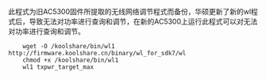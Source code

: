 此程式为旧AC5300固件所提取的无线网络调节程式而备份，华硕更新了新的wl程式后，导致无法对功率进行查询和调节，在新的AC5300上运行此程式可以对无法对功率进行查询和调节。

```
    wget -O /koolshare/bin/wl1 http://firmware.koolshare.cn/binary/wl_for_sdk7/wl
    chmod +x /koolshare/bin/wl1
    wl1 txpwr_target_max
```
